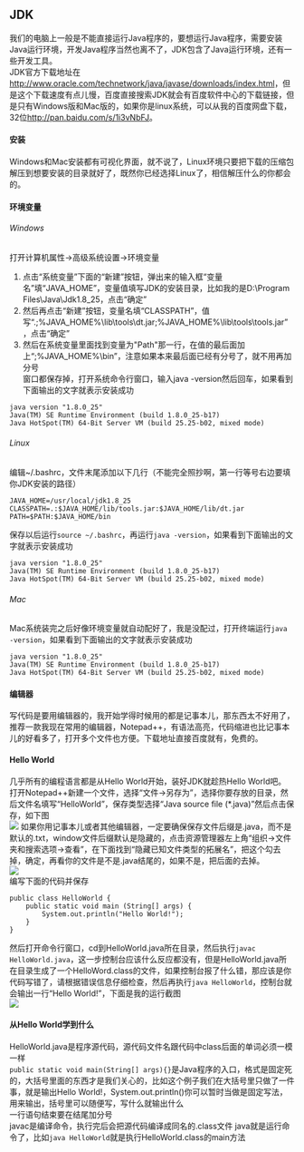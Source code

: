 ## JDK
我们的电脑上一般是不能直接运行Java程序的，要想运行Java程序，需要安装Java运行环境，开发Java程序当然也离不了，JDK包含了Java运行环境，还有一些开发工具。   
JDK官方下载地址在<http://www.oracle.com/technetwork/java/javase/downloads/index.html>，但是这个下载速度有点儿慢，百度直接搜索JDK就会有百度软件中心的下载链接，但是只有Windows版和Mac版的，如果你是linux系统，可以从我的百度网盘下载，32位<http://pan.baidu.com/s/1i3vNbFJ>。
#### 安装
Windows和Mac安装都有可视化界面，就不说了，Linux环境只要把下载的压缩包解压到想要安装的目录就好了，既然你已经选择Linux了，相信解压什么的你都会的。
#### 环境变量
###### Windows
打开计算机属性->高级系统设置->环境变量  
1. 点击“系统变量”下面的“新建”按钮，弹出来的输入框“变量名”填“JAVA_HOME”，变量值填写JDK的安装目录，比如我的是D:\Program Files\Java\Jdk1.8_25，点击“确定”  
2. 然后再点击“新建”按钮，变量名填“CLASSPATH”，值写“.;%JAVA_HOME%\lib\tools\dt.jar;%JAVA_HOME%\lib\tools\tools.jar”，点击“确定”  
3. 然后在系统变量里面找到变量为"Path"那一行，在值的最后面加上“;%JAVA_HOME%\bin”，注意如果本来最后面已经有分号了，就不用再加分号   
窗口都保存掉，打开系统命令行窗口，输入java -version然后回车，如果看到下面输出的文字就表示安装成功

```
java version "1.8.0_25"
Java(TM) SE Runtime Environment (build 1.8.0_25-b17)
Java HotSpot(TM) 64-Bit Server VM (build 25.25-b02, mixed mode)
```
###### Linux
编辑~/.bashrc，文件末尾添加以下几行（不能完全照抄啊，第一行等号右边要填你JDK安装的路径）

```
JAVA_HOME=/usr/local/jdk1.8_25
CLASSPATH=.:$JAVA_HOME/lib/tools.jar:$JAVA_HOME/lib/dt.jar
PATH=$PATH:$JAVA_HOME/bin
```
保存以后运行`source ~/.bashrc`，再运行`java -version`，如果看到下面输出的文字就表示安装成功

```
java version "1.8.0_25"
Java(TM) SE Runtime Environment (build 1.8.0_25-b17)
Java HotSpot(TM) 64-Bit Server VM (build 25.25-b02, mixed mode)
```
###### Mac
Mac系统装完之后好像环境变量就自动配好了，我是没配过，打开终端运行`java -version`，如果看到下面输出的文字就表示安装成功

```
java version "1.8.0_25"
Java(TM) SE Runtime Environment (build 1.8.0_25-b17)
Java HotSpot(TM) 64-Bit Server VM (build 25.25-b02, mixed mode)
```
#### 编辑器
写代码是要用编辑器的，我开始学得时候用的都是记事本儿，那东西太不好用了，推荐一款我现在常用的编辑器，Notepad++，有语法高亮，代码缩进也比记事本儿的好看多了，打开多个文件也方便。下载地址直接百度就有，免费的。
#### Hello World
几乎所有的编程语言都是从Hello World开始，装好JDK就趁热Hello World吧。   
打开Notepad++新建一个文件，选择“文件->另存为”，选择你要存放的目录，然后文件名填写“HelloWorld”，保存类型选择“Java source file (*.java)”然后点击保存，如下图   
![](http://shangtech-blog.oss-cn-hangzhou.aliyuncs.com/java-basic/install-jdk/BFFC23B2-8AAB-4B10-B94A-7E010CFDC656.png)
如果你用记事本儿或者其他编辑器，一定要确保保存文件后缀是.java，而不是默认的.txt，window文件后缀默认是隐藏的，点击资源管理器左上角“组织->文件夹和搜索选项->查看”，在下面找到“隐藏已知文件类型的拓展名”，把这个勾去掉，确定，再看你的文件是不是.java结尾的，如果不是，把后面的去掉。   
![](http://shangtech-blog.oss-cn-hangzhou.aliyuncs.com/java-basic/install-jdk/1D270751-1464-4BF4-B77B-27B5BD5873F3.png)   
编写下面的代码并保存

```
public class HelloWorld {
	public static void main (String[] args) {
		System.out.println("Hello World!");
	}
}
```
然后打开命令行窗口，cd到HelloWorld.java所在目录，然后执行`javac HelloWorld.java`，这一步控制台应该什么反应都没有，但是HelloWorld.java所在目录生成了一个HelloWord.class的文件，如果控制台报了什么错，那应该是你代码写错了，请根据错误信息仔细检查，然后再执行`java HelloWorld`，控制台就会输出一行“Hello World!”，下面是我的运行截图   
![](http://shangtech-blog.oss-cn-hangzhou.aliyuncs.com/java-basic/install-jdk/0E1D2FD6-B668-4CD7-9CF3-5FB3D0DA507F.png)   
#### 从Hello World学到什么
HelloWorld.java是程序源代码，源代码文件名跟代码中class后面的单词必须一模一样   
`public static void main(String[] args){}`是Java程序的入口，格式是固定死的，大括号里面的东西才是我们关心的，比如这个例子我们在大括号里只做了一件事，就是输出Hello World!，System.out.println()你可以暂时当做是固定写法，用来输出，括号里可以随便写，写什么就输出什么   
一行语句结束要在结尾加分号   
javac是编译命令，执行完后会把源代码编译成同名的.class文件
java就是运行命令了，比如`java HelloWorld`就是执行HelloWorld.class的main方法